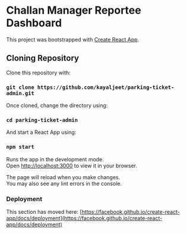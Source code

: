 # Challan Manager Reportee Dashboard

This project was bootstrapped with [Create React App](https://github.com/facebook/create-react-app).

## Cloning Repository

Clone this repository with:
### `git clone https://github.com/kayaljeet/parking-ticket-admin.git`

Once cloned, change the directory using:
### `cd parking-ticket-admin`

And start a React App using:
### `npm start`

Runs the app in the development mode.\
Open [http://localhost:3000](http://localhost:3000) to view it in your browser.

The page will reload when you make changes.\
You may also see any lint errors in the console.

### Deployment

This section has moved here: [https://facebook.github.io/create-react-app/docs/deployment](https://facebook.github.io/create-react-app/docs/deployment)
